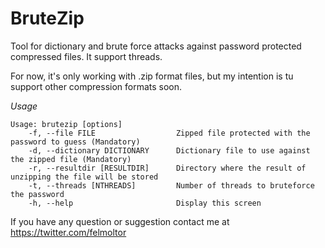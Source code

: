 BruteZip
========

Tool for dictionary and brute force attacks against password protected compressed files.
It support threads.

For now, it's only working with .zip format files, but my intention is tu support other compression formats soon.


*Usage*

```
Usage: brutezip [options]
    -f, --file FILE                  Zipped file protected with the password to guess (Mandatory)
    -d, --dictionary DICTIONARY      Dictionary file to use against the zipped file (Mandatory)
    -r, --resultdir [RESULTDIR]      Directory where the result of unzipping the file will be stored
    -t, --threads [NTHREADS]         Number of threads to bruteforce the password
    -h, --help                       Display this screen
```

If you have any question or suggestion contact me at https://twitter.com/felmoltor

